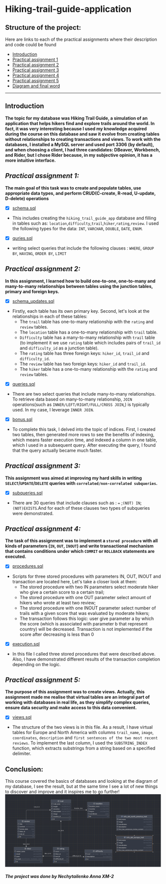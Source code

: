 # Hiking-trail-guide-application
## **Structure of the project:**
Here are links to each of the practical assignments where their description and code could be found
* [Introduction](#introduction)
* [Practical assignment 1](#practical-assignment-1)
* [Practical assignment 2](#practical-assignment-2)
* [Practical assignment 3](#practical-assignment-3)
* [Practical assignment 4](#practical-assignment-4)
* [Practical assignment 5](#practical-assignment-5)
* [Diagram and final word](#conclusion)

****

## Introduction
**The topic for my database was Hiking Trail Guide, a simulation of an application that helps hikers find and explore trails around the world. In fact, it was very interesting because I used my knowledge acquired during the course on this database and saw it evolve from creating tables without relationships to creating transactions and views.  To work with the databases, I installed a MySQL server and used port 3306 (by default), and when choosing a client, I had three candidates: DBeaver, Workbench, and Rider, but I chose Rider because, in my subjective opinion, it has a more intuitive interface.**







## ***Practical assignment 1:***
**The main goal of this task was to create and populate tables, use appropriate data types, and perform CRUD(C-create, R-read, U-update, D-delete) operations**
- [x] [schema.sql](pa1/schema.sql)
- This includes creating the `hiking_trail_guide_app` database and filling in tables such as: `location`,`difficulty`,`trail`,`hiker`,`rating`,`review`. I used the following types for the data: `INT`, `VARCHAR`, `DOUBLE`, `DATE`, `ENUM`.


- [x] [quries.sql](pa1/queries.sql)
- writing select queries that include the following clauses : `WHERE`, `GROUP BY`, `HAVING`, `ORDER BY`, `LIMIT`
## ***Practical assignment 2:***
**In this assignment, I learned how to build one-to-one, one-to-many and many-to-many relationships between tables using the junction tables, primary and foreign keys.**
- [x] [schema_updates.sql](pa2/schema_updates.sql)

- Firstly, each table has its own primary key. Second, let's look at the relationships in each of these tables:
  - The `trail` table has one-to-many relationship with the `rating` and `review` tables. 
  - The `location` table has a one-to-many relationship with `trail` table. 
  - `Difficulty` table has a many-to-many relationship with `trail` table (to implement it we use `rating` table which includes pairs of `trail_id` and `difficulty_id` as a junction table). 
  - The `rating` table has three foreign keys: `hiker_id`, `trail_id` and `difficulty_id`. 
  - The `review` table has two foreign keys: `hiker_id` and `trail_id`. 
  - The `hiker` table has a one-to-many relationship with the `rating` and `review` tables.


- [x] [queries.sql](pa2/queries.sql)
- There are two select queries that include many-to-many relationships. To retrieve data based on many-to-many relationship, `JOIN` operations(such as `INNER/LEFT/RIGHT/FULL/CROSS JOIN`,) is typically used. In my case, I leverage `INNER JOIN`.


- [x] [bonus.sql](pa2/bonus.sql)
- To complete this task, I delved into the topic of indices. First, I created two tables, then generated more rows to see the benefits of indexing, which means faster execution time, and indexed a column in one table, which I used in a subsequent query. After executing the query, I found that the query actually became much faster.
## ***Practical assignment 3:***
**This assignment was aimed at improving my hard skills in writing `SELECT`/`UPDATE`/`DELETE` queries with `correlated/non-correlated subqueries`.**
- [x] [subqueries.sql](pa3/pa3.sql)
 - There are 30 queries that include clauses such as : `=` ;`(NOT) IN`; `(NOT)EXISTS`.And for each of these clauses two types of subqueries were demonstrated. 
## ***Practical assignment 4:***
**The task of this assignment was to implement a `stored procedure` with all kinds of parameters (`IN`, `OUT`, `INOUT`) and write transactional mechanism that contains conditions under which `COMMIT` or `ROLLBACK` statements are executed.**
- [x] [procedures.sql](pa4/procedures.sql)
 - Scripts for three stored procedures with parameters IN, OUT, INOUT and transaction are located here¸ Let's  take a closer look at them:
   - The stored procedure with two IN parameters select moderate hiker who give a certain score to a certain trail;
   - The stored procedure with one OUT parameter select amount of hikers who wrote at least two review;
   - The stored procedure with one INOUT parameter select number of trails with a given score that was evaluated by moderate hikers;
   - The transaction follows this logic: user give parameter a by which the score (which is associated with parameter b that represent country) will be decreased. Transaction is not implemented if the score after decreasing is less than 0
- [x] [execution.sql](pa4/executions.sql)
- In this file I called three stored procedures that were described above. Also, I have demonstrated different results of the transaction completion depending on the logic. 

## ***Practical assignment 5:***
**The purpose of this assignment was to create views. Actually, this assignment made me realise that virtual tables are an integral part of working with databases in real life, as they simplify complex queries, ensure data security and make access to this data convenient.**
- [x] [views.sql](pa5/views.sql)
- The structure of the two views is in this file. As a result, I have virtual tables for Europe and North America with columns `trail_name`, `image`, `coordinates`, `description` and `first sentences of the two most recent reviews`. To implement the last column, I used the `SUBSTRING_INDEX` function, which extracts substrings from a string based on a specified delimiter.


## Conclusion:
This course covered the basics of databases and looking at the diagram of my database, I see the result, but at the same time I see a lot of new things to discover and improve and it inspires me to go further!
![diagram](diagram/diagram.png)
 ####        ***The project was done by Nechytailenko Anna XM-2***








